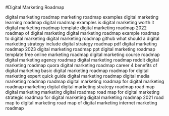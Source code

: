 #Digital Marketing Roadmap

digital marketing roadmap
marketing roadmap examples
digital marketing learning roadmap
digital roadmap examples
is digital marketing worth it
digital marketing roadmap template
digital marketing roadmap 2022
roadmap of digital marketing
digital marketing roadmap example
roadmap to digital marketing
digital marketing roadmap github
what should a digital marketing strategy include
digital strategy roadmap pdf
digital marketing roadmap 2023
digital marketing roadmap ppt
digital marketing roadmap template free
online marketing roadmap
digital marketing course roadmap
digital marketing agency roadmap
digital marketing roadmap reddit
digital marketing roadmap quora
digital marketing roadmap career
4 benefits of digital marketing
basic digital marketing roadmap
roadmap for digital marketing expert
quick guide digital marketing roadmap
digital media marketing roadmap
roadmap digital marketing
roadmap for digital marketing
roadmap marketing digital
digital marketing strategy roadmap
road map digital marketing
marketing digital roadmap
road map for digital marketing
strategic roadmap for digital marketing
digital marketing roadmap 2021
road map to digital marketing
road map of digital marketing
internet marketing roadmap
